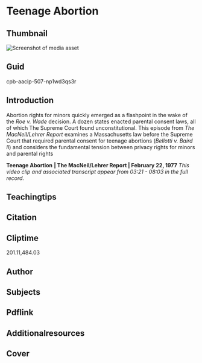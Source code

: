 # Teenage Abortion

## Thumbnail

![Screenshot of media asset](https://s3.amazonaws.com/americanarchive.org/thumbnail/cpb-aacip-507-np1wd3qs3r.jpg "Screenshot media asset")


## Guid
cpb-aacip-507-np1wd3qs3r

## Introduction

Abortion rights for minors quickly emerged as a flashpoint in the wake of the _Roe v. Wade_ decision. A dozen states enacted parental consent laws, all of which The Supreme Court found unconstitutional. This episode from _The MacNeil/Lehrer Report_ examines a Massachusetts law before the Supreme Court that required parental consent for teenage abortions (_Bellotti v. Baird II_) and considers the fundamental tension between privacy rights for minors and parental rights

<b>Teenage Abortion</b>
<b>| The MacNeil/Lehrer Report | February 22, 1977</b>
<i>This video clip and associated transcript appear from 03:21 - 08:03 in the full record.</i>

## Teachingtips

## Citation

## Cliptime

201.11,484.03

## Author
## Subjects
## Pdflink
## Additionalresources
## Cover